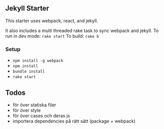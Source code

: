 ## Jekyll Starter

This starter uses webpack, react, and jekyll.

It also includes a multi threaded rake task to sync webpack and jekyll.
To run in dev mode: `rake start`
To build: `rake b`

### Setup

- `npm install -g webpack`
- `npm install`
- `bundle install`
- `rake start`

## Todos
- för över statiska filer
- för över style
- för över cases och deras js
- importera dependencies på rätt sätt (package + webpack)

 
